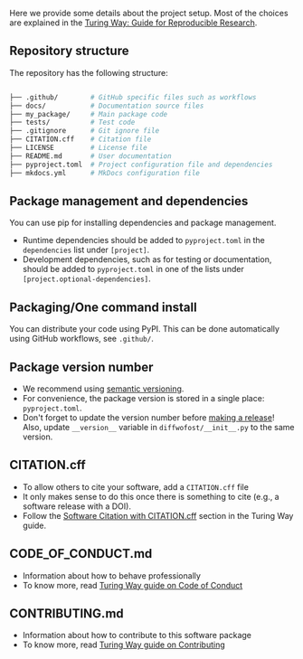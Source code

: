 
Here we provide some details about the project setup. Most of the choices are
explained in the [Turing Way: Guide for Reproducible
Research](https://book.the-turing-way.org/reproducible-research/reproducible-research/).


## Repository structure

The repository has the following structure:

```bash

├── .github/        # GitHub specific files such as workflows
├── docs/           # Documentation source files
├── my_package/     # Main package code
├── tests/          # Test code
├── .gitignore      # Git ignore file
├── CITATION.cff    # Citation file
├── LICENSE         # License file
├── README.md       # User documentation
├── pyproject.toml  # Project configuration file and dependencies
├── mkdocs.yml      # MkDocs configuration file

```

## Package management and dependencies

You can use pip for installing dependencies and package
management.

- Runtime dependencies should be added to `pyproject.toml` in the `dependencies`
  list under `[project]`.
- Development dependencies, such as for testing or documentation, should be
  added to `pyproject.toml` in one of the lists under
  `[project.optional-dependencies]`.

## Packaging/One command install

You can distribute your code using PyPI. This can be done automatically using
GitHub workflows, see `.github/`.

## Package version number

- We recommend using [semantic versioning](https://semver.org/).
- For convenience, the package version is stored in a single place: `pyproject.toml`.
- Don't forget to update the version number before [making a release](./CONTRIBUTING.md)! Also, update `__version__` variable in `diffwofost/__init__.py` to the
   same version.

## CITATION.cff

- To allow others to cite your software, add a `CITATION.cff` file
- It only makes sense to do this once there is something to cite (e.g., a software release with a DOI).
- Follow the [Software Citation with CITATION.cff](https://book.the-turing-way.org/communication/citable/citable-cff/) section in the Turing Way guide.

## CODE_OF_CONDUCT.md

- Information about how to behave professionally
- To know more, read [Turing Way guide on Code of Conduct](https://book.the-turing-way.org/community-handbook/coc/)

## CONTRIBUTING.md

- Information about how to contribute to this software package
- To know more, read [Turing Way guide on Contributing](https://book.the-turing-way.org/reproducible-research/code-documentation/code-documentation-project/#contributing-guidelines)
